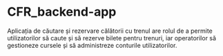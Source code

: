 # CFR_backend-app
Aplicația de căutare și rezervare călătorii cu trenul are rolul de a permite utilizatorilor să caute și să rezerve bilete pentru trenuri, iar operatorilor să gestioneze cursele și să administreze conturile utilizatorilor. 
